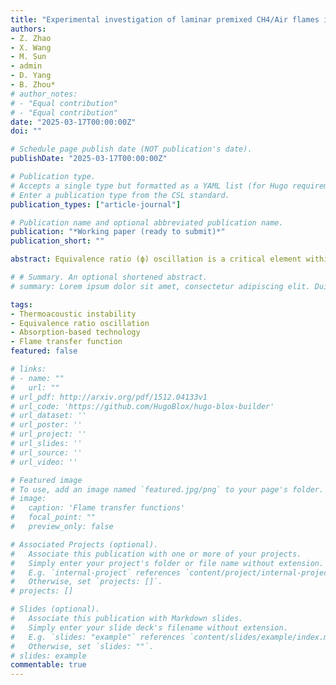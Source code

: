 ```yaml
---
title: "Experimental investigation of laminar premixed CH4/Air flames in response to parasite velocity decoupled equivalence ratio oscillation"
authors:
- Z. Zhao
- X. Wang
- M. Sun
- admin
- D. Yang
- B. Zhou*
# author_notes:
# - "Equal contribution"
# - "Equal contribution"
date: "2025-03-17T00:00:00Z"
doi: ""

# Schedule page publish date (NOT publication's date).
publishDate: "2025-03-17T00:00:00Z"

# Publication type.
# Accepts a single type but formatted as a YAML list (for Hugo requirements).
# Enter a publication type from the CSL standard.
publication_types: ["article-journal"]

# Publication name and optional abbreviated publication name.
publication: "*Working paper (ready to submit)*"
publication_short: ""

abstract: Equivalence ratio (ϕ) oscillation is a critical element within the feedback loop of thermoacoustic instabilities in various propulsion and power systems. In this study, velocity-decoupled ϕ modulation methane/air flame system over modulation frequency from 0 up to 40 Hz was realized using a two-valve configuration coupling with a multiple physical quantities measurement encompassing ϕ (using broadband UV absorption spectroscopy), heat release (using high-speed flame CH* chemiluminescence), velocity (using hot wire anemometry) and pressure (using dynamic pressure sensor), and three parameters were considered including mean equivalence ratio (ϕ0), modulation amplitudes (ɛ), facilitating a systematic study of the flame transfer function (FTF) and flame dynamics to the corresponding perturbations. According to the results, when the system is subjected solely to ϕ modulation, ϕ0 exerts a more pronounced influence on the FTF of global CH* intensity (FCH*-global, can be divided into two parts, flame area, FA and intensity of CH*, FCH*-osc) than ɛ. While FA (FCH*-osc) shows a less significant impact on FCH*-global at the case of ϕ0=1.0 (1.2). Besides, the quasi-steady state assumption is invalidated after the frequency is higher than 2 Hz through the performance of the local CH* intensity. Furthermore, a theoretical method using FCH*-global and FA is used to calculate the FTF of heat release (FQ) and shows a good consistency with the experimental FQ comparing with the traditional method using the steady relationship between the CH* intensity and heat release. In summary, the equivalence ratio oscillation plays a vital role in thermoacoustic instability and need to be investigated through the velocity-decoupled ϕ modulation system.

# # Summary. An optional shortened abstract.
# summary: Lorem ipsum dolor sit amet, consectetur adipiscing elit. Duis posuere tellus ac convallis placerat. Proin tincidunt magna sed ex sollicitudin condimentum.

tags: 
- Thermoacoustic instability
- Equivalence ratio oscillation
- Absorption-based technology
- Flame transfer function
featured: false

# links:
# - name: ""
#   url: ""
# url_pdf: http://arxiv.org/pdf/1512.04133v1
# url_code: 'https://github.com/HugoBlox/hugo-blox-builder'
# url_dataset: ''
# url_poster: ''
# url_project: ''
# url_slides: ''
# url_source: ''
# url_video: ''

# Featured image
# To use, add an image named `featured.jpg/png` to your page's folder. 
# image:
#   caption: 'Flame transfer functions'
#   focal_point: ""
#   preview_only: false

# Associated Projects (optional).
#   Associate this publication with one or more of your projects.
#   Simply enter your project's folder or file name without extension.
#   E.g. `internal-project` references `content/project/internal-project/index.md`.
#   Otherwise, set `projects: []`.
# projects: []

# Slides (optional).
#   Associate this publication with Markdown slides.
#   Simply enter your slide deck's filename without extension.
#   E.g. `slides: "example"` references `content/slides/example/index.md`.
#   Otherwise, set `slides: ""`.
# slides: example
commentable: true
---
```


<!-- This work is a further investigation of my [previous paper](/publication/W_Liang_ASPACC2025Conference/). -->

<!-- {{% callout note %}}
Click the *Cite* button above to demo the feature to enable visitors to import publication metadata into their reference management software.
{{% /callout %}}

{{% callout note %}}
Create your slides in Markdown - click the *Slides* button to check out the example.
{{% /callout %}}

Add the publication's **full text** or **supplementary notes** here. You can use rich formatting such as including [code, math, and images](https://docs.hugoblox.com/content/writing-markdown-latex/). -->
